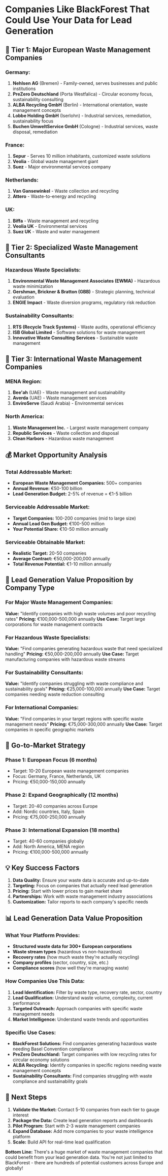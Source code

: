 # Companies Like BlackForest That Could Use Your Data for Lead Generation

## 🎯 **Tier 1: Major European Waste Management Companies**

### **Germany:**
1. **Nehlsen AG** (Bremen) - Family-owned, serves businesses and public institutions
2. **PreZero Deutschland** (Porta Westfalica) - Circular economy focus, sustainability consulting
3. **ALBA Recycling GmbH** (Berlin) - International orientation, waste management concepts
4. **Lobbe Holding GmbH** (Iserlohn) - Industrial services, remediation, sustainability focus
5. **Buchen UmweltService GmbH** (Cologne) - Industrial services, waste disposal, remediation

### **France:**
1. **Sepur** - Serves 10 million inhabitants, customized waste solutions
2. **Veolia** - Global waste management giant
3. **Suez** - Major environmental services company

### **Netherlands:**
1. **Van Gansewinkel** - Waste collection and recycling
2. **Attero** - Waste-to-energy and recycling

### **UK:**
1. **Biffa** - Waste management and recycling
2. **Veolia UK** - Environmental services
3. **Suez UK** - Waste and water management

## 🎯 **Tier 2: Specialized Waste Management Consultants**

### **Hazardous Waste Specialists:**
1. **Environmental Waste Management Associates (EWMA)** - Hazardous waste minimization
2. **Gershman, Brickner & Bratton (GBB)** - Strategic planning, technical evaluation
3. **ENGIE Impact** - Waste diversion programs, regulatory risk reduction

### **Sustainability Consultants:**
1. **RTS (Recycle Track Systems)** - Waste audits, operational efficiency
2. **ISB Global Limited** - Software solutions for waste management
3. **Innovative Waste Consulting Services** - Sustainable waste management

## 🎯 **Tier 3: International Waste Management Companies**

### **MENA Region:**
1. **Bee'ah** (UAE) - Waste management and sustainability
2. **Averda** (UAE) - Waste management services
3. **EnviroServe** (Saudi Arabia) - Environmental services

### **North America:**
1. **Waste Management Inc.** - Largest waste management company
2. **Republic Services** - Waste collection and disposal
3. **Clean Harbors** - Hazardous waste management

## 💰 **Market Opportunity Analysis**

### **Total Addressable Market:**
- **European Waste Management Companies:** 500+ companies
- **Annual Revenue:** €50-100 billion
- **Lead Generation Budget:** 2-5% of revenue = €1-5 billion

### **Serviceable Addressable Market:**
- **Target Companies:** 100-200 companies (mid to large size)
- **Annual Lead Gen Budget:** €100-500 million
- **Your Potential Share:** €10-50 million annually

### **Serviceable Obtainable Market:**
- **Realistic Target:** 20-50 companies
- **Average Contract:** €50,000-200,000 annually
- **Total Revenue Potential:** €1-10 million annually

## 🎯 **Lead Generation Value Proposition by Company Type**

### **For Major Waste Management Companies:**
**Value:** "Identify companies with high waste volumes and poor recycling rates"
**Pricing:** €100,000-500,000 annually
**Use Case:** Target large corporations for waste management contracts

### **For Hazardous Waste Specialists:**
**Value:** "Find companies generating hazardous waste that need specialized handling"
**Pricing:** €50,000-200,000 annually
**Use Case:** Target manufacturing companies with hazardous waste streams

### **For Sustainability Consultants:**
**Value:** "Identify companies struggling with waste compliance and sustainability goals"
**Pricing:** €25,000-100,000 annually
**Use Case:** Target companies needing waste reduction consulting

### **For International Companies:**
**Value:** "Find companies in your target regions with specific waste management needs"
**Pricing:** €75,000-300,000 annually
**Use Case:** Target companies in specific geographic markets

## 🚀 **Go-to-Market Strategy**

### **Phase 1: European Focus (6 months)**
- Target: 10-20 European waste management companies
- Focus: Germany, France, Netherlands, UK
- Pricing: €50,000-150,000 annually

### **Phase 2: Expand Geographically (12 months)**
- Target: 20-40 companies across Europe
- Add: Nordic countries, Italy, Spain
- Pricing: €75,000-250,000 annually

### **Phase 3: International Expansion (18 months)**
- Target: 40-60 companies globally
- Add: North America, MENA region
- Pricing: €100,000-500,000 annually

## 💡 **Key Success Factors**

1. **Data Quality:** Ensure your waste data is accurate and up-to-date
2. **Targeting:** Focus on companies that actually need lead generation
3. **Pricing:** Start with lower prices to gain market share
4. **Partnerships:** Work with waste management industry associations
5. **Customization:** Tailor reports to each company's specific needs

## 📊 **Lead Generation Data Value Proposition**

### **What Your Platform Provides:**
- **Structured waste data for 300+ European corporations**
- **Waste stream types** (hazardous vs non-hazardous)
- **Recovery rates** (how much waste they're actually recycling)
- **Company profiles** (sector, country, size, etc.)
- **Compliance scores** (how well they're managing waste)

### **How Companies Use This Data:**
1. **Lead Identification:** Filter by waste type, recovery rate, sector, country
2. **Lead Qualification:** Understand waste volume, complexity, current performance
3. **Targeted Outreach:** Approach companies with specific waste management needs
4. **Market Intelligence:** Understand waste trends and opportunities

### **Specific Use Cases:**
- **BlackForest Solutions:** Find companies generating hazardous waste needing Basel Convention compliance
- **PreZero Deutschland:** Target companies with low recycling rates for circular economy solutions
- **ALBA Recycling:** Identify companies in specific regions needing waste management concepts
- **Sustainability Consultants:** Find companies struggling with waste compliance and sustainability goals

## 🎯 **Next Steps**

1. **Validate the Market:** Contact 5-10 companies from each tier to gauge interest
2. **Package the Data:** Create lead generation reports and dashboards
3. **Pilot Program:** Start with 2-3 waste management companies
4. **Expand Database:** Add more companies to your waste intelligence platform
5. **Scale:** Build API for real-time lead qualification

**Bottom Line:** There's a huge market of waste management companies that could benefit from your lead generation data. You're not just limited to BlackForest - there are hundreds of potential customers across Europe and globally!
